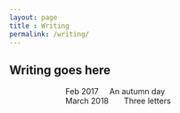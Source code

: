 ```yaml
---
layout: page
title : Writing
permalink: /writing/
---
```

<h2>Writing goes here</h2>
<div style="padding-left:20%; list-style:none !important;" class="">
<span>
Feb 2017 &nbsp;&nbsp;&nbsp; An autumn day
</span><br/>
<span>
March 2018 &nbsp; &nbsp; &nbsp; Three letters
</span>
</div>
